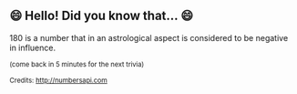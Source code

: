 ## 😄 Hello! Did you know that... 😄
180 is a number that in an astrological aspect is considered to be negative in influence.

<sup>(come back in 5 minutes for the next trivia)</sup>


<sup>Credits: http://numbersapi.com</sup>
